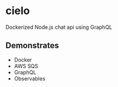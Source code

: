 # cielo
Dockerized Node.js chat api using GraphQL

## Demonstrates
- Docker
- AWS SQS
- GraphQL
- Observables